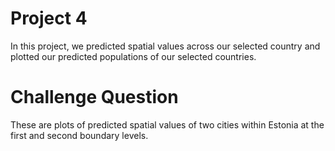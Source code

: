 # Project 4
In this project, we predicted spatial values across our selected country and plotted our predicted populations of our selected countries. 

# Challenge Question
These are plots of predicted spatial values of two cities within Estonia at the first and second boundary levels. 
